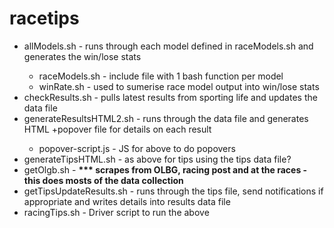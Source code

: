 # racetips
<ul>
<li>allModels.sh         - runs through each model defined in raceModels.sh and generates the win/lose stats</li>
<ul>
   <li>raceModels.sh     - include file with 1 bash function per model</li>
   <li>winRate.sh        - used to sumerise race model output into win/lose stats</li>
</ul>
<li>checkResults.sh      - pulls latest results from sporting life and updates the data file</li>
<li>generateResultsHTML2.sh - runs through the data file and generates HTML +popover file for details on each result</li>
<ul>
   <li>popover-script.js    - JS for above to do popovers</li>
</ul>
<li>generateTipsHTML.sh     - as above for tips using the tips data file?</li>
<li>getOlgb.sh              - <strong>*** scrapes from OLBG, racing post and at the races - this does mosts of the data collection</strong></li>
<li>getTipsUpdateResults.sh - runs through the tips file, send notifications if appropriate and writes details into results data file</li>
<li>racingTips.sh           - Driver script to run the above</li>
</ul>

